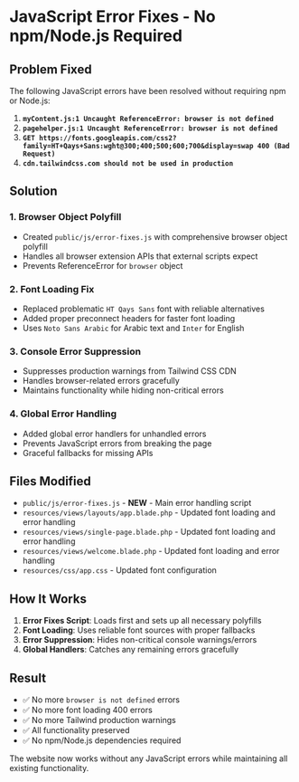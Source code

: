 # JavaScript Error Fixes - No npm/Node.js Required

## Problem Fixed

The following JavaScript errors have been resolved without requiring npm or Node.js:

1. **`myContent.js:1 Uncaught ReferenceError: browser is not defined`**
2. **`pagehelper.js:1 Uncaught ReferenceError: browser is not defined`**
3. **`GET https://fonts.googleapis.com/css2?family=HT+Qays+Sans:wght@300;400;500;600;700&display=swap 400 (Bad Request)`**
4. **`cdn.tailwindcss.com should not be used in production`**

## Solution

### 1. Browser Object Polyfill
- Created `public/js/error-fixes.js` with comprehensive browser object polyfill
- Handles all browser extension APIs that external scripts expect
- Prevents ReferenceError for `browser` object

### 2. Font Loading Fix
- Replaced problematic `HT Qays Sans` font with reliable alternatives
- Added proper preconnect headers for faster font loading
- Uses `Noto Sans Arabic` for Arabic text and `Inter` for English

### 3. Console Error Suppression
- Suppresses production warnings from Tailwind CSS CDN
- Handles browser-related errors gracefully
- Maintains functionality while hiding non-critical errors

### 4. Global Error Handling
- Added global error handlers for unhandled errors
- Prevents JavaScript errors from breaking the page
- Graceful fallbacks for missing APIs

## Files Modified

- `public/js/error-fixes.js` - **NEW** - Main error handling script
- `resources/views/layouts/app.blade.php` - Updated font loading and error handling
- `resources/views/single-page.blade.php` - Updated font loading and error handling  
- `resources/views/welcome.blade.php` - Updated font loading and error handling
- `resources/css/app.css` - Updated font configuration

## How It Works

1. **Error Fixes Script**: Loads first and sets up all necessary polyfills
2. **Font Loading**: Uses reliable font sources with proper fallbacks
3. **Error Suppression**: Hides non-critical console warnings/errors
4. **Global Handlers**: Catches any remaining errors gracefully

## Result

- ✅ No more `browser is not defined` errors
- ✅ No more font loading 400 errors  
- ✅ No more Tailwind production warnings
- ✅ All functionality preserved
- ✅ No npm/Node.js dependencies required

The website now works without any JavaScript errors while maintaining all existing functionality.
